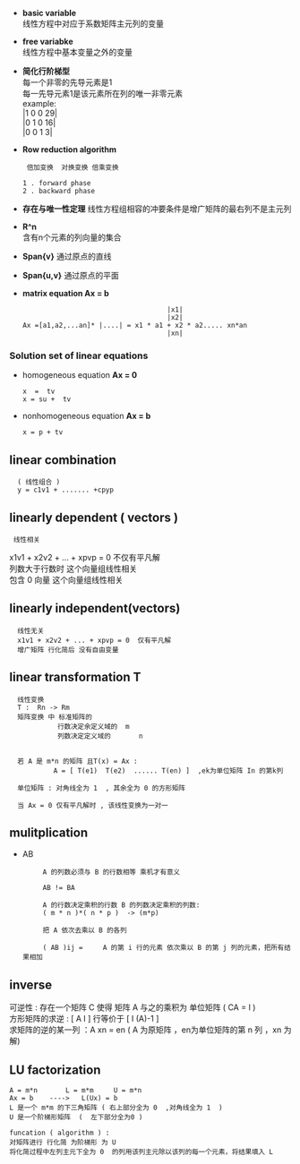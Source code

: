  * **basic variable**  
  线性方程中对应于系数矩阵主元列的变量

  * **free variabke**   
    线性方程中基本变量之外的变量

* **简化行阶梯型**  
      每一个非零的先导元素是1  
      每一先导元素1是该元素所在列的唯一非零元素  
      example:  
      |1    0    0    29|  
      |0    1   0   16|  
      |0    0   1     3|  


 * **Row reduction algorithm**  
    ```
     倍加变换  对换变换 倍乘变换

    1 . forward phase
    2 . backward phase
    ```
* **存在与唯一性定理**
   线性方程组相容的冲要条件是增广矩阵的最右列不是主元列

* **R^n**  
   含有n个元素的列向量的集合
* **Span{v}**
   通过原点的直线
* **Span{u,v}**
   通过原点的平面

* **matrix  equation Ax = b**  
   ```  
                                       |x1|
                                       |x2|
   Ax =[a1,a2,...an]* |....| = x1 * a1 + x2 * a2..... xn*an
                                       |xn|

   ```    
 ### Solution set of linear equations  
* homogeneous equation  **Ax = 0**  
  ```   
  x  =  tv
  x = su +  tv
  ```   
* nonhomogeneous  equation  **Ax = b** 
   ```  
   x = p + tv

   ```  

##  linear combination  
      ( 线性组合 )   
      y = c1v1 + ....... +cpyp  

 ## linearly dependent ( vectors )  
     线性相关  
   x1v1 + x2v2 + ... + xpvp = 0  不仅有平凡解  
   列数大于行数时 这个向量组线性相关  
   包含 0 向量          这个向量组线性相关  

 ## linearly independent(vectors)  
      线性无关  
      x1v1 + x2v2 + ... + xpvp = 0  仅有平凡解  
      增广矩阵 行化简后 没有自由变量  

## linear  transformation T  
      线性变换
      T :  Rn -> Rm   
      矩阵变换 中 标准矩阵的
                行数决定余定义域的  m  
                列数决定定义域的       n  


      若 A 是 m*n 的矩阵 且T(x) = Ax :   
               A = [ T(e1)  T(e2)  ...... T(en) ]  ,ek为单位矩阵 In 的第k列 

      单位矩阵 : 对角线全为 1  , 其余全为 0 的方形矩阵

      当 Ax = 0 仅有平凡解时 , 该线性变换为一对一 



 ## mulitplication

* AB  
    ```  
         A 的列数必须与 B 的行数相等 乘机才有意义
         
         AB != BA
         
         A 的行数决定乘积的行数 B 的列数决定乘积的列数:
         ( m * n )*( n * p )  -> (m*p)

         把 A 依次去乘以 B 的各列

         ( AB )ij =     A 的第 i 行的元素 依次乘以 B 的第 j 列的元素，把所有结果相加

 ## inverse
 可逆性 : 存在一个矩阵 C 使得 矩阵 A 与之的乘积为 单位矩阵  ( CA = I  )  
 方形矩阵的求逆  : [ A I ] 行等价于 [ I   (A)-1 ]  
求矩阵的逆的某一列 ：A xn  = en   ( A 为原矩阵  ，en为单位矩阵的第 n 列 ，xn 为解)  

## LU factorization  
```
A = m*n       L = m*m     U = m*n
Ax = b    ---->   L(Ux) = b
L 是一个 m*m 的下三角矩阵 ( 右上部分全为 0  ,对角线全为 1  )
U 是一个阶梯形矩阵  (  左下部分全为0 )

funcation ( algorithm ) :
对矩阵进行 行化简 为阶梯形 为 U
将化简过程中左列主元下全为 0  的列用该列主元除以该列的每一个元素，将结果填入 L
